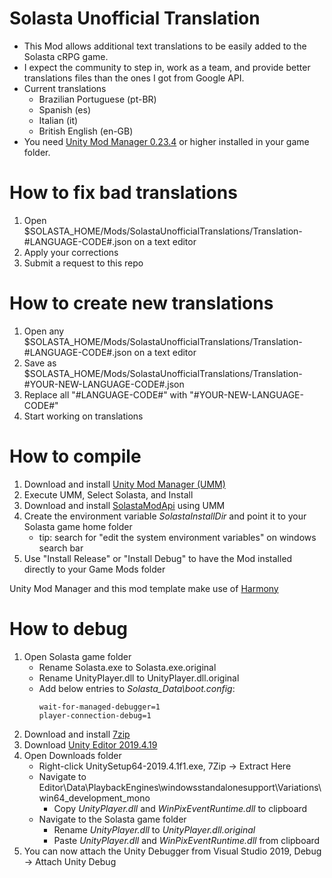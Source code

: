 # Solasta Unofficial Translation

* This Mod allows additional text translations to be easily added to the Solasta cRPG game.
* I expect the community to step in, work as a team, and provide better translations files than the ones I got from Google API.
* Current translations
	- Brazilian Portuguese (pt-BR)
	- Spanish (es)
	- Italian (it)
	- British English (en-GB)
* You need [Unity Mod Manager 0.23.4](https://www.nexusmods.com/site/mods/21?tab=files) or higher installed in your game folder.

# How to fix bad translations

1. Open $SOLASTA_HOME/Mods/SolastaUnofficialTranslations/Translation-#LANGUAGE-CODE#.json on a text editor
2. Apply your corrections
3. Submit a request to this repo

# How to create new translations

1. Open any $SOLASTA_HOME/Mods/SolastaUnofficialTranslations/Translation-#LANGUAGE-CODE#.json on a text editor
2. Save as $SOLASTA_HOME/Mods/SolastaUnofficialTranslations/Translation-#YOUR-NEW-LANGUAGE-CODE#.json
3. Replace all "#LANGUAGE-CODE#" with "#YOUR-NEW-LANGUAGE-CODE#"
4. Start working on translations

# How to compile

1. Download and install [Unity Mod Manager (UMM)](https://www.nexusmods.com/site/mods/21)
2. Execute UMM, Select Solasta, and Install
3. Download and install [SolastaModApi](https://www.nexusmods.com/solastacrownofthemagister/mods/48) using UMM
4. Create the environment variable *SolastaInstallDir* and point it to your Solasta game home folder
	- tip: search for "edit the system environment variables" on windows search bar
5. Use "Install Release" or "Install Debug" to have the Mod installed directly to your Game Mods folder

Unity Mod Manager and this mod template make use of [Harmony](https://go.microsoft.com/fwlink/?linkid=874338)

# How to debug

1. Open Solasta game folder
	* Rename Solasta.exe to Solasta.exe.original
	* Rename UnityPlayer.dll to UnityPlayer.dll.original
	* Add below entries to *Solasta_Data\boot.config*:
		```
		wait-for-managed-debugger=1
		player-connection-debug=1
		```
2. Download and install [7zip](https://www.7-zip.org/a/7z1900-x64.exe)
3. Download [Unity Editor 2019.4.19](https://download.unity3d.com/download_unity/ca5b14067cec/Windows64EditorInstaller/UnitySetup64-2019.4.19f1.exe)
4. Open Downloads folder
	* Right-click UnitySetup64-2019.4.1f1.exe, 7Zip -> Extract Here
	* Navigate to Editor\Data\PlaybackEngines\windowsstandalonesupport\Variations\win64_development_mono
		* Copy *UnityPlayer.dll* and *WinPixEventRuntime.dll* to clipboard
	* Navigate to the Solasta game folder
		* Rename *UnityPlayer.dll* to *UnityPlayer.dll.original*
		* Paste *UnityPlayer.dll* and *WinPixEventRuntime.dll* from clipboard
5. You can now attach the Unity Debugger from Visual Studio 2019, Debug -> Attach Unity Debug